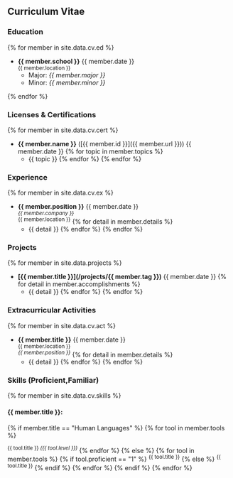 ## Curriculum Vitae

### Education

{% for member in site.data.cv.ed %}

* **{{ member.school }}** <span class="float-right btn  btn-sm btn-danger"><i class="fa fa-calendar"></i> {{ member.date }}</span>
<br><sup><i class="fas fa-fw fa-map-marker-alt" aria-hidden="true"></i>{{ member.location }}</sup>
    * Major: *{{ member.major }}*
    * Minor: *{{ member.minor }}*

{% endfor %}

### Licenses & Certifications

{% for member in site.data.cv.cert %}

* **{{ member.name }}** ([{{ member.id }}]({{ member.url }})) <span class="float-right btn  btn-sm btn-danger"><i class="fa fa-calendar"></i> {{ member.date }}</span>
    {% for topic in member.topics %}
    * {{ topic }}
    {% endfor %}
{% endfor %}

### Experience

{% for member in site.data.cv.ex %}

* **{{ member.position }}** <span class="float-right btn  btn-sm btn-danger"><i class="fa fa-calendar"></i> {{ member.date }}</span>
<br><sup>*{{ member.company }}*</sup>
<br><sup><i class="fas fa-fw fa-map-marker-alt" aria-hidden="true"></i>{{ member.location }}</sup>
    {% for detail in member.details %}
    * {{ detail }}
    {% endfor %}
{% endfor %}

### Projects

{% for member in site.data.projects %}
* **[{{ member.title }}](/projects/{{ member.tag }})** <span class="float-right btn  btn-sm btn-danger"><i class="fa fa-calendar"></i> {{ member.date }}</span>
    {% for detail in member.accomplishments %}
    * {{ detail }}
    {% endfor %}
{% endfor %}
### Extracurricular Activities

{% for member in site.data.cv.act %}
* **{{ member.title }}** <span class="float-right btn  btn-sm btn-danger"><i class="fa fa-calendar"></i> {{ member.date }}</span>
<br><sup><i class="fas fa-fw fa-map-marker-alt" aria-hidden="true"></i>{{ member.location }}</sup>
<br><sup>*{{ member.position }}*</sup>
    {% for detail in member.details %}
    * {{ detail }}
    {% endfor %}
{% endfor %}

### Skills (<span class="btn  btn-sm btn-info">Proficient</span>,<span class="btn  btn-sm btn-primary">Familiar</span>)
{% for member in site.data.cv.skills %}
#### **{{ member.title }}:**
{% if member.title == "Human Languages" %}
{% for tool in member.tools %}
<p style="display:inline;"><sup class="btn  btn-sm btn-info">{{ tool.title }} <em>({{ tool.level }})</em></sup></p>
{% endfor %}
{% else %}
{% for tool in member.tools %}
{% if tool.proficient == "1" %}
<p style="display:inline;"><sup class="btn  btn-sm btn-info">{{ tool.title }}</sup></p>
{% else %}
<p style="display:inline;"><sup class="btn  btn-sm btn-primary">{{ tool.title }}</sup></p>
{% endif %}
{% endfor %}
{% endif %}
{% endfor %}
